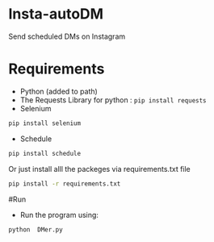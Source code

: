 # Insta-autoDM
Send scheduled DMs on Instagram

# Requirements
* Python (added to path)
* The Requests Library for python : `pip install requests`
* Selenium 

``` bash
pip install selenium
```

* Schedule

```bash
pip install schedule
```


Or just install alll the packeges via requirements.txt file

```bash
pip install -r requirements.txt
```

#Run
* Run the program using:

```bash
python  DMer.py
```
